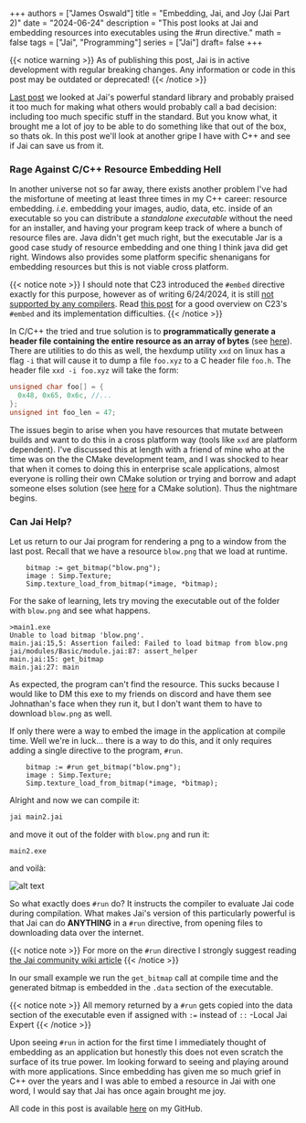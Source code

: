 +++
authors = ["James Oswald"]
title = "Embedding, Jai, and Joy (Jai Part 2)" 
date = "2024-06-24"
description = "This post looks at Jai and embedding resources into executables using the #run directive."
math = false
tags = ["Jai", "Programming"]
series = ["Jai"]
draft= false
+++

{{< notice warning >}}
As of publishing this post, Jai is in active development with regular breaking changes. Any information or code in this post may be outdated or deprecated!
{{< /notice >}}


[Last post](/posts/jai-1) we looked at Jai's powerful standard library and probably praised it too much for making what others would probably call a bad decision: including too much specific stuff in the standard. But you know what, it brought me a lot of joy to be able to do something like that out of the box, so thats ok. In this post we'll look at another gripe I have with C++ and see if Jai can save us from it. 

### Rage Against C/C++ Resource Embedding Hell

In another universe not so far away, there exists another problem I've had the misfortune of meeting at least three times in my C++ career: resource embedding. *i.e*. embedding your images, audio, data, etc. inside of an executable so you can distribute a *standalone executable* without the need for an installer, and having your program keep track of where a bunch of resource files are. Java didn't get much right, but the executable Jar is a good case study of resource embedding and one thing I think java did get right. Windows also provides some platform specific shenanigans for embedding resources but this is not viable cross platform.

{{< notice note >}}
I should note that C23 introduced the `#embed` directive exactly for this purpose, however as of writing 6/24/2024, it is still [not supported by any compilers](https://en.cppreference.com/w/c/compiler_support/23). Read [this post](https://thephd.dev/implementing-embed-c-and-c++) for a good overview on C23's `#embed` and its implementation difficulties. 
{{< /notice >}}

In C/C++ the tried and true solution is to **programmatically generate a header file containing the entire resource as an array of bytes** (see [here](https://stackoverflow.com/questions/11813271/embed-resources-eg-shader-code-images-into-executable-library-with-cmake)). There are utilities to do this as well, the hexdump utility `xxd` on linux has a flag `-i` that will cause it to dump a file `foo.xyz` to a C header file `foo.h`. The header file `xxd -i foo.xyz` will take the form:
```c
unsigned char foo[] = {
  0x48, 0x65, 0x6c, //...
};
unsigned int foo_len = 47;
```
The issues begin to arise when you have resources that mutate between builds and want to do this in a cross platform way (tools like `xxd` are platform dependent). I've discussed this at length with a friend of mine who at the time was on the the CMake development team, and I was shocked to hear 
that when it comes to doing this in enterprise scale applications, almost everyone is rolling their own CMake solution or trying and borrow and adapt someone elses solution (see [here](https://jonathanhamberg.com/post/cmake-file-embedding/) for a CMake solution). Thus the nightmare begins. 

### Can Jai Help?

Let us return to our Jai program for rendering a png to a window from the last post. Recall that we have a resource `blow.png` that we load at runtime. 
```jai
    bitmap := get_bitmap("blow.png");
    image : Simp.Texture;
    Simp.texture_load_from_bitmap(*image, *bitmap);
```

For the sake of learning, lets try moving the executable out of the folder with `blow.png` and see what happens.
```
>main1.exe
Unable to load bitmap 'blow.png'.
main.jai:15,5: Assertion failed: Failed to load bitmap from blow.png
jai/modules/Basic/module.jai:87: assert_helper
main.jai:15: get_bitmap
main.jai:27: main
```
As expected, the program can't find the resource. This sucks because I would like to DM this exe to my friends on discord and have them see Johnathan's face when they run it, but I don't want them to have to download `blow.png` as well. 

If only there were a way to embed the image in the application at compile time. Well we're in luck... there is a way to do this, and it only requires
adding a single directive to the program, `#run`. 
```jai
    bitmap := #run get_bitmap("blow.png");
    image : Simp.Texture;
    Simp.texture_load_from_bitmap(*image, *bitmap);
```

Alright and now we can compile it:

```bash
jai main2.jai
```

and move it out of the folder with `blow.png` and run it:

```
main2.exe
```

and voilà:

![alt text](/blog/blow.png)

So what exactly does `#run` do? It instructs the compiler to evaluate Jai code during compilation. What makes Jai's version of this particularly powerful is that Jai can do **ANYTHING** in a `#run` directive, from opening files to downloading data over the internet. 

{{< notice note >}}
For more on the `#run` directive I strongly suggest reading [the Jai community wiki article](https://jai.community/t/run-directive/145)
{{< /notice >}}

In our small example we run the `get_bitmap` call at compile time and the generated bitmap is embedded in the `.data` section of the executable.

{{< notice note >}}
All memory returned by a `#run` gets copied into the data section of the executable even if assigned with `:=` instead of `::`
-Local Jai Expert
{{< /notice >}}


Upon seeing `#run` in action for the first time I immediately thought of embedding as an application but honestly this does not even scratch the surface of its true power. Im looking forward to seeing and playing around with more applications. Since embedding has given me so much grief in C++ over the years and I was able to embed a resource in Jai with one word, I would say that Jai has once again brought me joy.  

All code in this post is available [here](https://github.com/James-Oswald/Jai-Simp-and-Embed) on my GitHub.



